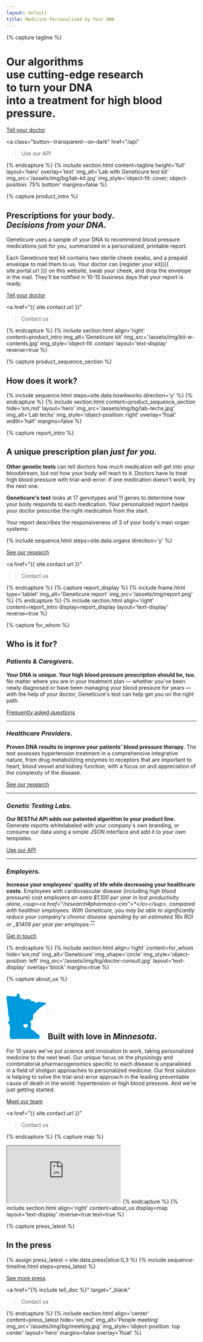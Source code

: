 ```yaml
---
layout: default
title: Medicine Personalized by Your DNA
---
```


{% capture tagline %}
# Our algorithms<br> use cutting-edge research<br> to turn your DNA<br> into a **treatment for high blood pressure.**

<p class="buttonset">
  <a
    class="button--transparent--on-dark"
    href="{% include tell_doc %}" 
    target="_blank"
  >Tell your doctor</a>

  <a
    class="button--transparent--on-dark"
    href="/api"
  >Use our API</a>
</p>

{% endcapture %}
{% include section.html content=tagline height='full' layout='hero' overlay='text' img_alt='Lab with Geneticure test kit' img_src='/assets/img/bg/lab-kit.jpg' img_style='object-fit: cover; object-position: 75% bottom' margins=false %}

{% capture product_intro %}
## Prescriptions for your body.<br>_Decisions from your DNA._

Geneticure uses a sample of your DNA to recommend blood pressure medications just for you, summarized in a personalized, printable report.

Each Geneticure test kit contains two sterile cheek swabs, and a prepaid envelope to mail them to us. Your doctor can [register your kit]({{ site.portal.url }}) on this website, swab your cheek, and drop the envelope in the mail. They'll be notified in 10-15 business days that your report is ready.

<p class="buttonset">
  <a
    class="button--low"
    href="{% include tell_doc %}" 
    target="_blank"
  >Tell your doctor</a>

  <a
    href="{{ site.contact.url }}"
  >Contact us</a>
</p>

{% endcapture %}
{% include section.html align='right' content=product_intro img_alt='Geneticure kit' img_src='/assets/img/kit-w-contents.jpg' img_style='object-fit: contain' layout='text-display' reverse=true %}

{% capture product_sequence_section %}
## How does it work?

{% include sequence.html steps=site.data.howitworks direction='y' %}
{% endcapture %}
{% include section.html content=product_sequence_section hide='sm,md' layout='hero' img_src='/assets/img/bg/lab-techs.jpg' img_alt='Lab techs' img_style='object-position: right' overlay='float' width='half' margins=false %}

{% capture report_intro %}
## A unique prescription plan _just for you._

**Other genetic tests** can tell doctors how much medication will get into your bloodstream, but not how your body will react to it. Doctors have to treat high blood pressure with trial-and-error: if one medication doesn't work, try the next one.

**Geneticure's test** looks at 17 genotypes and 11 genes to determine how your body responds to each medication. Your personalized report haelps your doctor prescribe the right medication from the start.

Your report describes the responsiveness of 3 of your body's main organ systems:

{% include sequence.html steps=site.data.organs direction='y' %}

<p class="buttonset">
  <a
    class="button--low"
    href="/research" 
  >See our research</a>

  <a
    href="{{ site.contact.url }}"
  >Contact us</a>
</p>

{% endcapture %}
{% capture report_display %}
  {% include frame.html type='tablet' img_alt='Geneticure report' img_src='/assets/img/report.png' %}
{% endcapture %}
{% include section.html align='right' content=report_intro display=report_display layout='text-display' reverse=true %}

{% capture for_whom %}
## Who is it for?

### _Patients & Caregivers._

**Your DNA is unique. Your high blood pressure prescription should be, too.** No matter where you are in your treatment plan — whether you've been newly diagnosed or have been managing your blood pressure for years — with the help of your doctor, Geneticure's test can help get you on the right path.

<a href="/faq" class="cta-link">Frequently asked questions</a>

---

### _Healthcare Providers._

**Proven DNA results to improve your patients' blood pressure therapy.** The test assesses hypertension treatment in a comprehensive integrative nature, from drug metabolizing enzymes to receptors that are important to heart, blood vessel and kidney function, with a focus on and appreciation of the complexity of the disease.

<a href="/research" class="cta-link">See our research</a>

---

### _Genetic Testing Labs._

**Our RESTful API adds our patented algorithm to your product line.** Generate reports whitelabeled with your company's own branding, or consume our data using a simple JSON interface and add it to your own templates.

<a href="/api" class="cta-link">Use our API</a>

---

### _Employers._

**Increase your employees' quality of life while decreasing your healthcare costs.** Employees with cardiovascular disease (including high blood pressure) cost employers _an extra $1,100 per year in lost productivity alone_<sup><a href="/research#pharmaco-cim">*</a></sup>, compared with healthier employees. With Geneticure, you may be able to significantly reduce your company's chronic disease spending by an estimated 16x ROI or _$1409 per year per employee_.<sup><a href="/research#pharmaco-jme">**</a></sup>

<a href="{{ site.url.contact }}" class="cta-link">Get in touch</a>

{% endcapture %}
{% include section.html align='right' content=for_whom hide='sm,md' img_alt='Geneticure' img_shape='circle' img_style='object-position: left' img_src='/assets/img/bg/doctor-consult.jpg' layout='text-display' overlay='block' margins=true %}

{% capture about_us %}
## ![Minnesota](/assets/img/mn_fill.svg) Built with love in _Minnesota_.

For 10 years we've put science and innovation to work, taking personalized medicine to the next level. Our unique focus on the physiology and combinatorial pharmacogenomics specific to each disease is unparalleled in a field of shotgun approaches to personalized medicine. Our first solution is helping to solve the trial-and-error approach in the leading preventable cause of death in the world: hypertension or high blood pressure. And we're just getting started.

<p class="buttonset">
  <a
    class="button--low"
    href="/team" 
  >Meet our team</a>

  <a
    href="{{ site.contact.url }}"
  >Contact us</a>
</p>

{% endcapture %}
{% capture map %}
  <iframe src="https://www.google.com/maps/embed?pb=!1m18!1m12!1m3!1d45904.882603545106!2d-92.49840832065428!3d44.02025457911051!2m3!1f0!2f0!3f0!3m2!1i1024!2i768!4f13.1!3m3!1m2!1s0x87f75f631adca1b1%3A0x9af7c3b31dbb04ce!2s4%203rd%20St%20SW%20%23305b%2C%20Rochester%2C%20MN%2055902!5e0!3m2!1sen!2sus!4v1618862134497!5m2!1sen!2sus" allowfullscreen="" loading="lazy" title="Geneticure map"></iframe>
{% endcapture %}
{% include section.html align='right' content=about_us display=map layout='text-display' reverse=true text=true %}

{% capture press_latest %}
## In the press

{% assign press_latest = site.data.press|slice:0,3 %}
{% include sequence-timeline.html steps=press_latest %}

<p class="buttonset">
  <a
    class="button--low"
    href="/press" 
  >See more press</a>

  <a
    href="{% include tell_doc %}"
    target="_blank"
  >Contact us</a>
</p>

{% endcapture %}
{% include section.html align='center' content=press_latest hide='sm,md' img_alt='People meeting' img_src='/assets/img/bg/meeting.jpg' img_style='object-position: top center' layout='hero' margins=false overlay='float' %}
